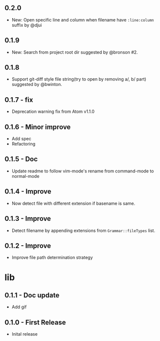## 0.2.0
- New: Open specific line and column when filename have `:line:column` suffix by @djui

## 0.1.9
- New: Search from project root dir suggested by @bronson #2.

## 0.1.8
- Support git-diff style file string(try to open by removing a/, b/ part) suggested by @bwinton.

## 0.1.7 - fix
- Deprecation warning fix from Atom v1.1.0

## 0.1.6 - Minor improve
- Add spec
- Refactoring

## 0.1.5 - Doc
- Update readme to follow vim-mode's rename from command-mode to normal-mode

## 0.1.4 - Improve
* Now detect file with different extension if basename is same.

## 0.1.3 - Improve
* Detect filename by appending extensions from `Grammar::fileTypes` list.

## 0.1.2 - Improve
* Improve file path determination strategy
# lib
## 0.1.1 - Doc update
* Add gif

## 0.1.0 - First Release
* Inital release
